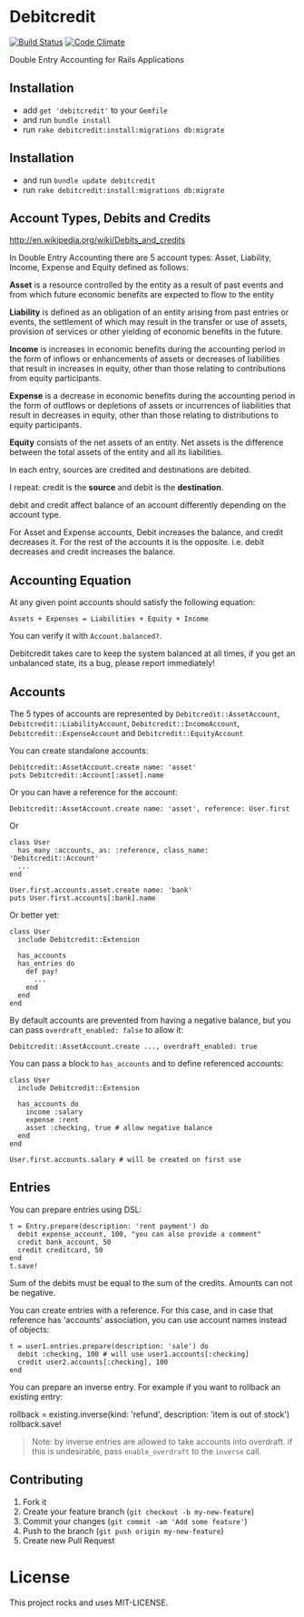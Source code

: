 # Debitcredit

[![Build Status](https://travis-ci.org/vitaly/debitcredit.png)](https://travis-ci.org/vitaly/debitcredit)
[![Code Climate](https://codeclimate.com/github/vitaly/debitcredit.png)](https://codeclimate.com/github/vitaly/debitcredit)

Double Entry Accounting for Rails Applications

## Installation

* add `get 'debitcredit'` to your `Gemfile`
* and run `bundle install`
* run `rake debitcredit:install:migrations db:migrate`

## Installation

* and run `bundle update debitcredit`
* run `rake debitcredit:install:migrations db:migrate`

## Account Types, Debits and Credits

<http://en.wikipedia.org/wiki/Debits_and_credits>

In Double Entry Accounting there are 5 account types: Asset, Liability, Income,
Expense and Equity defined as follows:

**Asset** is a resource controlled by the entity as a result of past events and
from which future economic benefits are expected to flow to the entity

**Liability** is defined as an obligation of an entity arising from past
entries or events, the settlement of which may result in the transfer or
use of assets, provision of services or other yielding of economic benefits in
the future.

**Income** is increases in economic benefits during the accounting period in
the form of inflows or enhancements of assets or decreases of liabilities that
result in increases in equity, other than those relating to contributions from
equity participants.

**Expense** is a decrease in economic benefits during the accounting period in
the form of outflows or depletions of assets or incurrences of liabilities that
result in decreases in equity, other than those relating to distributions to
equity participants.

**Equity** consists of the net assets of an entity. Net assets is the
difference between the total assets of the entity and all its liabilities.


In each entry, sources are credited and destinations are debited.

I repeat: credit is the **source** and debit is the **destination**.

debit and credit affect balance of an account differently depending on the
account type.

For Asset and Expense accounts, Debit increases the balance, and credit
decreases it. For the rest of the accounts it is the opposite. i.e. debit
decreases and credit increases the balance.

## Accounting Equation

At any given point accounts should satisfy the following equation:

    Assets + Expenses = Liabilities + Equity + Income

You can verify it with `Account.balanced?`.

Debitcredit takes care to keep the system balanced at all times, if you get an
unbalanced state, its a bug, please report immediately!

## Accounts

The 5 types of accounts are represented by `Debitcredit::AssetAccount`,
`Debitcredit::LiabilityAccount`, `Debitcredit::IncomeAccount`, `Debitcredit::ExpenseAccount` and `Debitcredit::EquityAccount`

You can create standalone accounts:

    Debitcredit::AssetAccount.create name: 'asset'
    puts Debitcredit::Account[:asset].name

Or you can have a reference for the account:

    Debitcredit::AssetAccount.create name: 'asset', reference: User.first

Or

    class User
      has_many :accounts, as: :reference, class_name: 'Debitcredit::Account'
      ...
    end

    User.first.accounts.asset.create name: 'bank'
    puts User.first.accounts[:bank].name

Or better yet:

    class User
      include Debitcredit::Extension

      has_accounts
      has_entries do
        def pay!
          ...
        end
      end
    end

By default accounts are prevented from having a negative balance, but you can
pass `overdraft_enabled: false` to allow it:

    Debitcredit::AssetAccount.create ..., overdraft_enabled: true

You can pass a block to `has_accounts` and to define referenced accounts:

    class User
      include Debitcredit::Extension

      has_accounts do
        income :salary
        expense :rent
        asset :checking, true # allow negative balance
      end
    end

    User.first.accounts.salary # will be created on first use

## Entries

You can prepare entries using DSL:

    t = Entry.prepare(description: 'rent payment') do
      debit expense_account, 100, "you can also provide a comment"
      credit bank_account, 50
      credit creditcard, 50
    end
    t.save!

Sum of the debits must be equal to the sum of the credits. Amounts can not be
negative.

You can create entries with a reference. For this case, and in case that
reference has 'accounts' association, you can use account names instead of objects:

    t = user1.entries.prepare(description: 'sale') do
      debit :checking, 100 # will use user1.accounts[:checking]
      credit user2.accounts[:checking], 100
    end

You can prepare an inverse entry. For example if you want to rollback an
existing entry:

rollback = existing.inverse(kind: 'refund', description: 'item is out of stock')
rollback.save!

> Note: by inverse entries are allowed to take accounts into overdraft. if
> this is undesirable, pass `enable_overdraft` to the `inverse` call.

## Contributing

1. Fork it
2. Create your feature branch (`git checkout -b my-new-feature`)
3. Commit your changes (`git commit -am 'Add some feature'`)
4. Push to the branch (`git push origin my-new-feature`)
5. Create new Pull Request

# License

This project rocks and uses MIT-LICENSE.